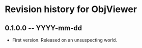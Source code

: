 # Revision history for ObjViewer

## 0.1.0.0 -- YYYY-mm-dd

* First version. Released on an unsuspecting world.
